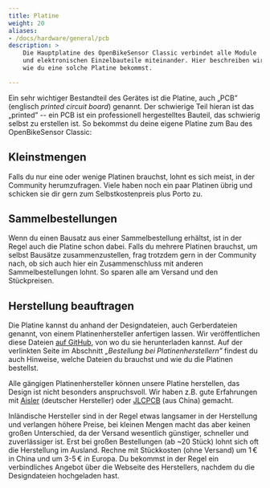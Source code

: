 ```yaml
---
title: Platine
weight: 20
aliases:
- /docs/hardware/general/pcb
description: >
    Die Hauptplatine des OpenBikeSensor Classic verbindet alle Module
    und elektronischen Einzelbauteile miteinander. Hier beschreiben wir,
    wie du eine solche Platine bekommst.

---
```


Ein sehr wichtiger Bestandteil des Gerätes ist die Platine, auch
&bdquo;PCB&rdquo; (englisch _printed circuit board_) genannt. Der schwierige
Teil hieran ist das &bdquo;printed&rdquo; -- ein PCB ist ein professionell
hergestelltes Bauteil, das schwierig selbst zu erstellen ist. So bekommst du
deine eigene Platine zum Bau des OpenBikeSensor Classic:

## Kleinstmengen

Falls du nur eine oder wenige Platinen brauchst, lohnt es sich meist, in der
Community herumzufragen. Viele haben noch ein paar Platinen übrig und schicken
sie dir gern zum Selbstkostenpreis plus Porto zu. 

## Sammelbestellungen

Wenn du einen Bausatz aus einer Sammelbestellung erhältst, ist in der Regel
auch die Platine schon dabei. Falls du mehrere Platinen brauchst, um selbst
Bausätze zusammenzustellen, frag trotzdem gern in der Community nach, ob sich
auch hier ein Zusammenschluss mit anderen Sammelbestellungen lohnt. So sparen
alle am Versand und den Stückpreisen.

## Herstellung beauftragen

Die Platine kannst du anhand der Designdateien, auch Gerberdateien genannt, von
einem Platinenhersteller anfertigen lassen. Wir veröffentlichen diese Dateien
[auf GitHub](https://github.com/openbikesensor/OpenBikeSensor_PCB_Board), von
wo du sie herunterladen kannst. Auf der verlinkten Seite im Abschnitt
*&bdquo;Bestellung bei Platinenherstellern&rdquo;* findest du auch Hinweise,
welche Dateien du brauchst und wie du die Platinen bestellst.

Alle gängigen Platinenhersteller können unsere Platine herstellen, das Design
ist nicht besonders anspruchsvoll. Wir haben z.B. gute Erfahrungen mit
[Aisler](https://aisler.de) (deutscher Hersteller) oder
[JLCPCB](https://jlcpcb.com) (aus China) gemacht. 

Inländische Hersteller sind in der Regel etwas langsamer in der Herstellung und
verlangen höhere Preise, bei kleinen Mengen macht das aber keinen großen
Unterschied, da der Versand wesentlich günstiger, schneller und zuverlässiger
ist. Erst bei großen Bestellungen (ab ~20 Stück) lohnt sich oft die Herstellung
im Ausland. Rechne mit Stückkosten (ohne Versand) um 1&thinsp;€ in China und um
3-5&thinsp;€ in Europa. Du bekommst in der Regel ein verbindliches Angebot über
die Webseite des Herstellers, nachdem du die Designdateien hochgeladen hast.

